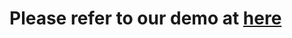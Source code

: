 # Please refer to our demo at [here](https://drive.google.com/file/d/1MBk5PMuzil0u235p-A9_8prdtiSTOsHW/view?usp=sharing)
